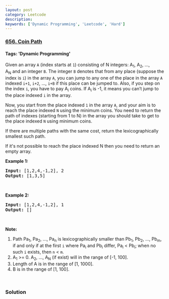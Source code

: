 ```yaml
---
layout: post
category: Leetcode
description: 
keywords: ['Dynamic Programming', 'Leetcode', 'Hard']
---
```

### [656. Coin Path](https://leetcode.com/problems/coin-path)

#### Tags: 'Dynamic Programming'

<div class="content__u3I1 question-content__JfgR"><div><p>Given an array <code>A</code> (index starts at <code>1</code>) consisting of N integers: A<sub>1</sub>, A<sub>2</sub>, ..., A<sub>N</sub> and an integer <code>B</code>. The integer <code>B</code> denotes that from any place (suppose the index is <code>i</code>) in the array <code>A</code>, you can jump to any one of the place in the array <code>A</code> indexed <code>i+1</code>, <code>i+2</code>, …, <code>i+B</code> if this place can be jumped to. Also, if you step on the index <code>i</code>, you have to pay A<sub>i</sub> coins. If A<sub>i</sub> is -1, it means you can’t jump to the place indexed <code>i</code> in the array.</p>
<p>Now, you start from the place indexed <code>1</code> in the array <code>A</code>, and your aim is to reach the place indexed <code>N</code> using the minimum coins. You need to return the path of indexes (starting from 1 to N) in the array you should take to get to the place indexed <code>N</code> using minimum coins.</p>
<p>If there are multiple paths with the same cost, return the lexicographically smallest such path.</p>
<p>If it's not possible to reach the place indexed N then you need to return an empty array.</p>
<p><b>Example 1:</b></p>
<pre><b>Input:</b> [1,2,4,-1,2], 2
<b>Output:</b> [1,3,5]
</pre>
<p> </p>
<p><b>Example 2:</b></p>
<pre><b>Input:</b> [1,2,4,-1,2], 1
<b>Output:</b> []
</pre>
<p> </p>
<p><b>Note:</b></p>
<ol>
<li>Path Pa<sub>1</sub>, Pa<sub>2</sub>, ..., Pa<sub>n</sub> is lexicographically smaller than Pb<sub>1</sub>, Pb<sub>2</sub>, ..., Pb<sub>m</sub>, if and only if at the first <code>i</code> where Pa<sub>i</sub> and Pb<sub>i</sub> differ, Pa<sub>i</sub> &lt; Pb<sub>i</sub>; when no such <code>i</code> exists, then <code>n</code> &lt; <code>m</code>.</li>
<li>A<sub>1</sub> &gt;= 0. A<sub>2</sub>, ..., A<sub>N</sub> (if exist) will in the range of [-1, 100].</li>
<li>Length of A is in the range of [1, 1000].</li>
<li>B is in the range of [1, 100].</li>
</ol>
<p> </p>
</div></div>

### Solution
